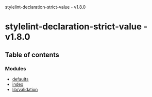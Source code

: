 stylelint-declaration-strict-value - v1.8.0

# stylelint-declaration-strict-value - v1.8.0

## Table of contents

### Modules

- [defaults](modules/defaults.md)
- [index](modules/index.md)
- [lib/validation](modules/lib_validation.md)
